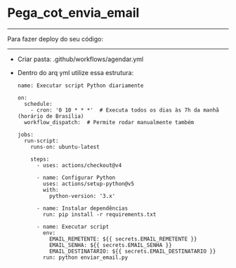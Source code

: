 # Pega_cot_envia_email

-----------------------------------------

Para fazer deploy do seu código:

-----------------------------------------

- Criar pasta: .github/workflows/agendar.yml

- Dentro do arq yml utilize essa estrutura:

      name: Executar script Python diariamente
      
      on:
        schedule:
          - cron: '0 10 * * *'  # Executa todos os dias às 7h da manhã (horário de Brasília)
        workflow_dispatch:  # Permite rodar manualmente também
      
      jobs:
        run-script:
          runs-on: ubuntu-latest
      
          steps:
            - uses: actions/checkout@v4
      
            - name: Configurar Python
              uses: actions/setup-python@v5
              with:
                python-version: '3.x'
      
            - name: Instalar dependências
              run: pip install -r requirements.txt
      
            - name: Executar script
              env:
                EMAIL_REMETENTE: ${{ secrets.EMAIL_REMETENTE }}
                EMAIL_SENHA: ${{ secrets.EMAIL_SENHA }}
                EMAIL_DESTINATARIO: ${{ secrets.EMAIL_DESTINATARIO }}
              run: python enviar_email.py

 



